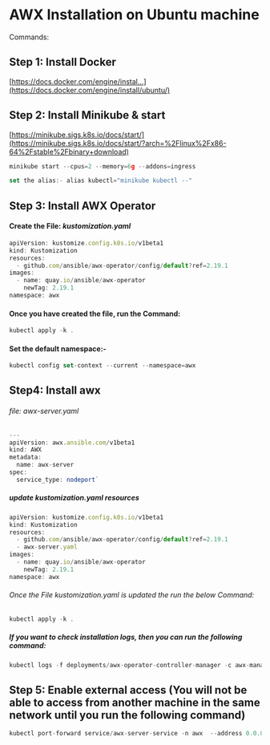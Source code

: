 # AWX Installation on Ubuntu machine

Commands:

## Step 1: Install Docker

[https://docs.docker.com/engine/instal...](https://docs.docker.com/engine/install/ubuntu/)

## Step 2: Install Minikube & start

[https://minikube.sigs.k8s.io/docs/start/](https://minikube.sigs.k8s.io/docs/start/?arch=%2Flinux%2Fx86-64%2Fstable%2Fbinary+download)

```javascript
minikube start --cpus=2 --memory=6g --addons=ingress
```

```javascript
set the alias:- alias kubectl="minikube kubectl --"
```

## Step 3: Install AWX Operator

#### Create the File: *kustomization.yaml*

```javascript
apiVersion: kustomize.config.k8s.io/v1beta1
kind: Kustomization
resources:
  - github.com/ansible/awx-operator/config/default?ref=2.19.1
images:
  - name: quay.io/ansible/awx-operator
    newTag: 2.19.1
namespace: awx
```

#### Once you have created the file, run the Command: 

```javascript
kubectl apply -k .
```

#### Set the default namespace:- 

```javascript
kubectl config set-context --current --namespace=awx
```

## Step4: Install awx

###### file: *awx-server.yaml*

```javascript
---
apiVersion: awx.ansible.com/v1beta1
kind: AWX
metadata:
  name: awx-server
spec:
  service_type: nodeport`
```
##### update *kustomization.yaml* resources

```javascript
apiVersion: kustomize.config.k8s.io/v1beta1
kind: Kustomization
resources:
  - github.com/ansible/awx-operator/config/default?ref=2.19.1
  - awx-server.yaml
images:
  - name: quay.io/ansible/awx-operator
    newTag: 2.19.1
namespace: awx
```

###### Once the File *kustomization.yaml* is updated the run the below Command: 

```javascript
kubectl apply -k .
```

##### If you want to check installation logs, then you can run the following command:   

```javascript
kubectl logs -f deployments/awx-operator-controller-manager -c awx-manager -n awx
```

## Step 5: Enable external access (You will not be able to access from another machine in the same network until you run the following command)

```javascript
kubectl port-forward service/awx-server-service -n awx  --address 0.0.0.0 30080:80
```
